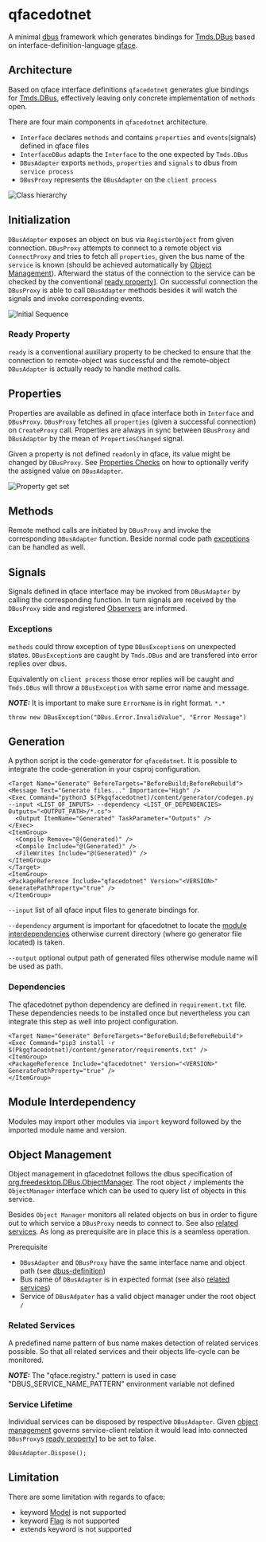 # qfacedotnet

A minimal [dbus](https://dbus.freedesktop.org/doc/dbus-tutorial.html#whatis) framework which generates bindings for [Tmds.DBus](https://github.com/tmds/Tmds.DBus) based on interface-definition-language [qface](https://doc.qt.io/QtIVI/idl-syntax.html).

## Architecture

Based on qface interface definitions `qfacedotnet` generates glue bindings for [Tmds.DBus](https://github.com/tmds/Tmds.DBus), effectively leaving only concrete implementation of `methods` open.

There are four main components in `qfacedotnet` architecture. 
* `Interface` declares `methods` and contains `properties` and `events`(signals) defined in qface files 
* `InterfaceDBus` adapts the `Interface` to the one expected by `Tmds.DBus`
* `DBusAdapter` exports `methods`, `properties` and `signals` to dbus from `service process`
* `DBusProxy` represents the `DBusAdapter` on the `client process`

![Class hierarchy](http://www.plantuml.com/plantuml/proxy?cache=no&src=https://raw.github.com/idleroamer/qfacedotnet/master/assets/diagrams/class-hierarchy.puml)

## Initialization

`DBusAdapter` exposes an object on bus via `RegisterObject` from given connection. `DBusProxy` attempts to connect to a remote object via `ConnectProxy` and tries to fetch all `properties`, given the bus name of the `service` is known (should be achieved automatically by [Object Management](#Object-Management)).
Afterward the status of the connection to the service can be checked by the conventional [ready property](#ready-property)]. On successful connection the `DBusProxy` is able to call `DBusAdapter` methods besides it will watch the signals and invoke corresponding events.

![Initial Sequence](http://www.plantuml.com/plantuml/proxy?cache=no&src=https://raw.github.com/idleroamer/qfacedotnet/master/assets/diagrams/initial-adapter-proxy-sequence.puml)

### Ready Property

`ready` is a conventional auxiliary property to be checked to ensure that the connection to remote-object was successful and the remote-object `DBusAdapter` is actually ready to handle method calls.

## Properties

Properties are available as defined in qface interface both in `Interface` and `DBusProxy`.
`DBusProxy` fetches all `properties` (given a successful connection) on `CreateProxy` call. Properties are always in sync between `DBusProxy` and `DBusAdapter` by the mean of `PropertiesChanged` signal.

Given a property is not defined `readonly` in qface, its value might be changed by `DBusProxy`. See [Properties Checks](#Properties-Checks) on how to optionally verify the assigned value on `DBusAdapter`. 

![Property get set](http://www.plantuml.com/plantuml/proxy?cache=no&src=https://raw.github.com/idleroamer/qfacedotnet/master/assets/diagrams/property-get-set-sequence.puml)

## Methods

Remote method calls are initiated by `DBusProxy` and invoke the corresponding `DBusAdapter` function. Beside normal code path [exceptions](#Exceptions) can be handled as well.

## Signals

Signals defined in qface interface may be invoked from `DBusAdapter` by calling the corresponding function. In turn signals are received by the `DBusProxy` side and registered [Observers](#Observers) are informed.

### Exceptions

`methods` could throw exception of type `DBusException`s on unexpected states. `DBusException`s are caught by `Tmds.DBus` and are transfered into error replies over dbus. 

Equivalently on `client process` those error replies will be caught and `Tmds.DBus` will throw a `DBusException` with same error name and message.

**_NOTE:_** It is important to make sure `ErrorName` is in right format. `*.*`

```
throw new DBusException("DBus.Error.InvalidValue", "Error Message")
```

## Generation

A python script is the code-generator for `qfacedotnet`. It is possible to integrate the code-generation in your csproj configuration.

```
<Target Name="Generate" BeforeTargets="BeforeBuild;BeforeRebuild">
<Message Text="Generate files..." Importance="High" />
<Exec Command="python3 $(Pkgqfacedotnet)/content/generator/codegen.py --input <LIST_OF_INPUTS> --dependency <LIST_OF_DEPENDENCIES>  Outputs="<OUTPUT_PATH>/*.cs">
  <Output ItemName="Generated" TaskParameter="Outputs" />
</Exec>
<ItemGroup>
  <Compile Remove="@(Generated)" />
  <Compile Include="@(Generated)" />
  <FileWrites Include="@(Generated)" />
</ItemGroup>
</Target>
<ItemGroup>
<PackageReference Include="qfacedotnet" Version="<VERSION>" GeneratePathProperty="true" />
</ItemGroup>
```

`--input` list of all qface input files to generate bindings for.

`--dependency` argument is important for qfacedotnet to locate the [module interdependencies](#Module-Interdependency) otherwise current directory (where go generator file located) is taken. 

`--output` optional output path of generated files otherwise module name will be used as path.

### Dependencies

The qfacedotnet python dependency are defined in `requirement.txt` file. These dependencies needs to be installed once but nevertheless you can integrate this step as well into project configuration.

```
<Target Name="Generate" BeforeTargets="BeforeBuild;BeforeRebuild">
<Exec Command="pip3 install -r $(Pkgqfacedotnet)/content/generator/requirements.txt" />
<ItemGroup>
<PackageReference Include="qfacedotnet" Version="<VERSION>" GeneratePathProperty="true" />
</ItemGroup>
```

## Module Interdependency

Modules may import other modules via `import` keyword followed by the imported module name and version.

## Object Management

Object management in qfacedotnet follows the dbus specification of [org.freedesktop.DBus.ObjectManager](https://dbus.freedesktop.org/doc/dbus-specification.html#standard-interfaces-objectmanager).
The root object `/` implements the `ObjectManager` interface which can be used to query list of objects in this service.

Besides `Object Manager` monitors all related objects on bus in order to figure out to which service a `DBusProxy` needs to connect to. See also [related services](#Related-Services).
As long as prerequisite are in place this is a seamless operation.

Prerequisite
* `DBusAdapter` and `DBusProxy` have the same interface name and object path (see [dbus-definition](https://dbus.freedesktop.org/doc/dbus-faq.html#idm39))
* Bus name of `DBusAdapter` is in expected format (see also [related services](#Related-Services))
* Service of `DBusAdpater` has a valid object manager under the root object `/` 

### Related Services
A predefined name pattern of bus name makes detection of related services possible. So that all related services and their objects life-cycle can be monitored. 

**_NOTE:_**  The "qface.registry." pattern is used in case "DBUS_SERVICE_NAME_PATTERN" environment variable not defined

### Service Lifetime

Individual services can be disposed by respective `DBusAdapter`. 
Given [object management](#Object-Management) governs service-client relation it would lead into connected `DBusProxy`s [ready property](#ready-property)] to be set to false.

```
DBusAdapter.Dispose();
```

## Limitation

There are some limitation with regards to qface:
* keyword [Model](https://doc.qt.io/qt-5/model-view-programming.html) is not supported
* keyword [Flag](https://doc.qt.io/QtIVI/idl-syntax.html#enum-or-flag) is not supported 
* extends keyword is not supported
